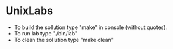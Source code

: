 # UnixLabs

- To build the sollution type "make" in console (without quotes).
- To run lab type "./bin/lab" 
- To clean the sollution type "make clean"

